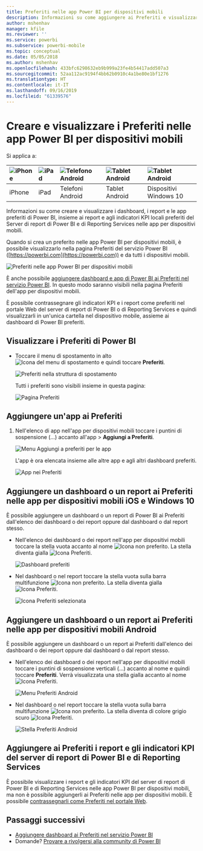 ```yaml
---
title: Preferiti nelle app Power BI per dispositivi mobili
description: Informazioni su come aggiungere ai Preferiti e visualizzare i dashboard, i report e le app preferiti di Power BI, oltre ai report e agli indicatori KPI del Server di report di Power BI e di Reporting Services nelle app per dispositivi mobili.
author: mshenhav
manager: kfile
ms.reviewer: ''
ms.service: powerbi
ms.subservice: powerbi-mobile
ms.topic: conceptual
ms.date: 05/05/2018
ms.author: mshenhav
ms.openlocfilehash: 433bfc6298632eb9b999a23fe4b54417add507a3
ms.sourcegitcommit: 52aa112ac9194f4bb62b0910c4a1be80e1bf1276
ms.translationtype: HT
ms.contentlocale: it-IT
ms.lasthandoff: 09/16/2019
ms.locfileid: "61339576"
---
```

# <a name="make-and-view-favorites-in-the-power-bi-mobile-apps"></a>Creare e visualizzare i Preferiti nelle app Power BI per dispositivi mobili
Si applica a:

| ![iPhone](./media/mobile-apps-favorites/iphone-logo-50-px.png) | ![iPad](./media/mobile-apps-favorites/ipad-logo-50-px.png) | ![Telefono Android](./media/mobile-apps-favorites/android-phone-logo-50-px.png) | ![Tablet Android](./media/mobile-apps-favorites/android-tablet-logo-50-px.png) | ![Tablet Android](./media/mobile-apps-favorites/win-10-logo-50-px.png) |
|:--- |:--- |:--- |:--- |:--- |
| iPhone |iPad |Telefoni Android |Tablet Android |Dispositivi Windows 10 |

Informazioni su come creare e visualizzare i dashboard, i report e le app preferiti di Power BI, insieme ai report e agli indicatori KPI locali preferiti del Server di report di Power BI e di Reporting Services nelle app per dispositivi mobili.

Quando si crea un preferito nelle app Power BI per dispositivi mobili, è possibile visualizzarlo nella pagina Preferiti del servizio Power BI ([https://powerbi.com](https://powerbi.com)) e da tutti i dispositivi mobili. 

![Preferiti nelle app Power BI per dispositivi mobili](./media/mobile-apps-favorites/power-bi-android-favorites-reports.png)


È anche possibile [aggiungere dashboard e app di Power BI ai Preferiti nel servizio Power BI](../end-user-favorite.md). In questo modo saranno visibili nella pagina Preferiti dell'app per dispositivi mobili.

È possibile contrassegnare gli indicatori KPI e i report come preferiti nel portale Web del server di report di Power BI o di Reporting Services e quindi visualizzarli in un'unica cartella nel dispositivo mobile, assieme ai dashboard di Power BI preferiti.

## <a name="view-your-power-bi-favorites"></a>Visualizzare i Preferiti di Power BI
* Toccare il menu di spostamento in alto ![Icona del menu di spostamento](./media/mobile-apps-favorites/power-bi-iphone-global-nav-button.png) e quindi toccare **Preferiti**.
  
  ![Preferiti nella struttura di spostamento](./media/mobile-apps-favorites/power-bi-ipad-faves-pbi-report-server.png)
  
  Tutti i preferiti sono visibili insieme in questa pagina:
  
  ![Pagina Preferiti](./media/mobile-apps-favorites/power-bi-ipad-favorites.png)

## <a name="make-an-app-a-favorite"></a>Aggiungere un'app ai Preferiti
1. Nell'elenco di app nell'app per dispositivi mobili toccare i puntini di sospensione (...) accanto all'app > **Aggiungi a Preferiti**.
   
    ![Menu Aggiungi a preferiti per le app](./media/mobile-apps-favorites/power-bi-android-favorite-app-ellipsis.png)
   
    L'app è ora elencata insieme alle altre app e agli altri dashboard preferiti.
   
    ![App nei Preferiti](./media/mobile-apps-favorites/power-bi-android-favorite-apps.png)

## <a name="make-a-dashboard-or-report-a-favorite-in-the-ios-and-windows-10-mobile-apps"></a>Aggiungere un dashboard o un report ai Preferiti nelle app per dispositivi mobili iOS e Windows 10
È possibile aggiungere un dashboard o un report di Power BI ai Preferiti dall'elenco dei dashboard o dei report oppure dal dashboard o dal report stesso.

* Nell'elenco dei dashboard o dei report nell'app per dispositivi mobili toccare la stella vuota accanto al nome ![Icona non preferito](./././media/mobile-apps-favorites/power-bi-mobile-not-favorite-icon.png). La stella diventa gialla ![Icona Preferiti](./././media/mobile-apps-favorites/power-bi-mobile-yes-favorite-icon.png).
  
    ![Dashboard preferiti](./media/mobile-apps-favorites/power-bi-mobile-make-dashboard-favorite.png)
* Nel dashboard o nel report toccare la stella vuota sulla barra multifunzione ![Icona non preferito](./././media/mobile-apps-favorites/power-bi-mobile-not-favorite-icon.png). La stella diventa gialla ![Icona Preferiti](./././media/mobile-apps-favorites/power-bi-mobile-yes-favorite-icon.png).
  
    ![Icona Preferiti selezionata](./media/mobile-apps-favorites/power-bi-mobile-favorite-selected.png)

## <a name="make-a-dashboard-or-report-a-favorite-in-the-android-mobile-apps"></a>Aggiungere un dashboard o un report ai Preferiti nelle app per dispositivi mobili Android
È possibile aggiungere un dashboard o un report ai Preferiti dall'elenco dei dashboard o dei report oppure dal dashboard o dal report stesso.

* Nell'elenco dei dashboard o dei report nell'app per dispositivi mobili toccare i puntini di sospensione verticali (...) accanto al nome e quindi toccare **Preferiti**. Verrà visualizzata una stella gialla accanto al nome ![Icona Preferiti](./././media/mobile-apps-favorites/power-bi-mobile-yes-favorite-icon.png).
  
    ![Menu Preferiti Android](./media/mobile-apps-favorites/power-bi-android-make-favorite.png)
* Nel dashboard o nel report toccare la stella vuota sulla barra multifunzione ![Icona non preferito](./././media/mobile-apps-favorites/power-bi-mobile-not-favorite-icon.png). La stella diventa di colore grigio scuro ![Icona Preferiti](./media/mobile-apps-favorites/power-bi-android-favorite-icon.png).
  
    ![Stella Preferiti Android](./media/mobile-apps-favorites/power-bi-android-favorite-in-dashboard.png)

## <a name="make-favorite-power-bi-report-server-and-reporting-services-reports-and-kpis"></a>Aggiungere ai Preferiti i report e gli indicatori KPI del server di report di Power BI e di Reporting Services
È possibile visualizzare i report e gli indicatori KPI del server di report di Power BI e di Reporting Services nelle app Power BI per dispositivi mobili, ma non è possibile aggiungerli ai Preferiti nelle app per dispositivi mobili. È possibile [contrassegnarli come Preferiti nel portale Web](../../report-server/tutorial-explore-report-server-web-portal.md#tag-your-favorites). 

## <a name="next-steps"></a>Passaggi successivi
* [Aggiungere dashboard ai Preferiti nel servizio Power BI](../end-user-favorite.md) 
* Domande? [Provare a rivolgersi alla community di Power BI](http://community.powerbi.com/)

